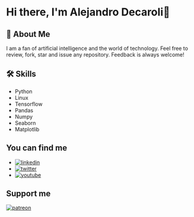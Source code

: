 # Hi there, I'm Alejandro Decaroli👋

## 🚀 About Me

I am a fan of artificial intelligence and the world of technology. Feel free to review, fork, star and issue any repository. Feedback is always welcome!

## 🛠 Skills

- Python 
- Linux 
- Tensorflow 
- Pandas 
- Numpy 
- Seaborn 
- Matplotlib 

## You can find me

- [![linkedin](https://img.shields.io/badge/linkedin-0A66C2?style=for-the-badge&logo=linkedin&logoColor=white)](https://www.linkedin.com/in/alejandro-decaroli-b5a730179/)
- [![twitter](https://img.shields.io/badge/twitter-1DA1F2?style=for-the-badge&logo=twitter&logoColor=white)](https://twitter.com/Ale_Decaroli)
- [![youtube](https://img.shields.io/badge/Youtube-%23FF0000?style=for-the-badge)](https://youtube.com/@IAconAlejandro?si=M0wudBlu-ieXwBh2)

## Support me

[![patreon](https://img.shields.io/badge/Patreon-%23FF5900?style=for-the-badge)](https://patreon.com/IAconAlejandro)



